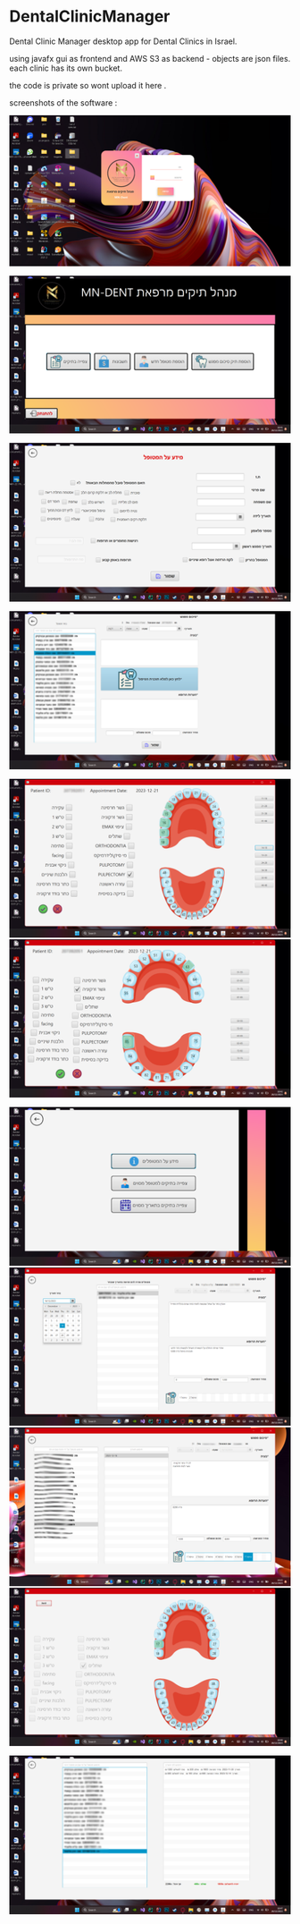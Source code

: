 # DentalClinicManager
Dental Clinic  Manager desktop app for Dental Clinics in Israel.

using javafx gui as frontend and AWS S3 as backend - objects are json files.
each clinic has its own bucket.

the code is private so wont upload it here .

screenshots of the software : 


![Login for doctors](login.png)

![main screen](main-interface.png)

![adding patients](addPatient.png)

![adding appointments summary](blurredappointmentSummary.png)

![selecting specific tooth and what operations done on it for this appointment](blurred-secondary-teeth-set.png)
![](primaryteethset.png)

![browsing records and appointments summarries](info.png)
![finding all patients appointments summarries that visited in specific date](blurred-findRecordsbyDate.png)
![finding all appointments summaries of a specific patients](blurredfindRecordsbyName.png)
![viewing the summaris you saved](saved-tebolim.png)

![Patietns Accounts manager - money handling](money.png)


